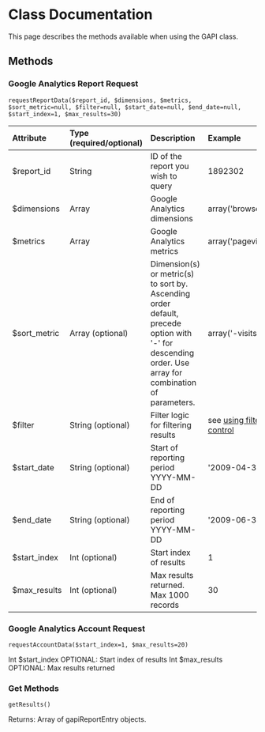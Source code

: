 # Class Documentation #

This page describes the methods available when using the GAPI class.


## Methods ##

### Google Analytics Report Request ###

```
requestReportData($report_id, $dimensions, $metrics, $sort_metric=null, $filter=null, $start_date=null, $end_date=null, $start_index=1, $max_results=30)
```

| Attribute | Type (required/optional) | Description | Example |
|:----------|:-------------------------|:------------|:--------|
| $report\_id | String | ID of the report you wish to query | 1892302 |
| $dimensions | Array | Google Analytics dimensions | array('browser') |
| $metrics | Array | Google Analytics metrics | array('pageviews') |
| $sort\_metric |  Array (optional) | Dimension(s) or metric(s) to sort by. Ascending order default, precede option with '-' for descending order. Use array for combination of parameters. | array('-visits') |
| $filter | String (optional) | Filter logic for filtering results | see [using filter control](http://code.google.com/p/gapi-google-analytics-php-interface/wiki/UsingFilterControl) |
| $start\_date | String (optional) | Start of reporting period YYYY-MM-DD | '2009-04-30' |
| $end\_date | String (optional) | End of reporting period YYYY-MM-DD | '2009-06-30' |
| $start\_index | Int (optional) | Start index of results | 1 |
| $max\_results | Int (optional) | Max results returned. Max 1000 records | 30 |


### Google Analytics Account Request ###

```
requestAccountData($start_index=1, $max_results=20)
```

Int $start\_index OPTIONAL: Start index of results
Int $max\_results OPTIONAL: Max results returned


### Get Methods ###

```
getResults()
```

Returns: Array of gapiReportEntry objects.